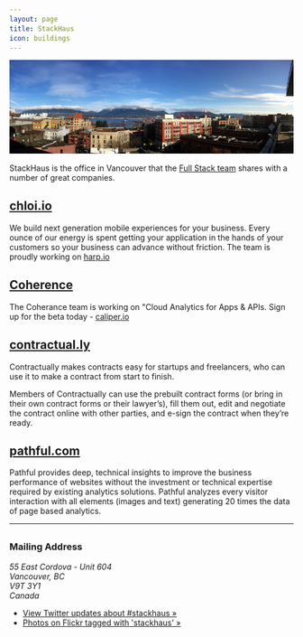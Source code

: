 ```yaml
---
layout: page
title: StackHaus
icon: buildings
---
```


![StackHaus Panorama - Photo by Boris Mann](/images/stackhaus-panorama800px.jpg)

StackHaus is the office in Vancouver that the [Full Stack team](/team/) shares with a number of great companies.

## [chloi.io](http://chloi.io)

We build next generation mobile experiences for your business. Every ounce of our energy is spent getting your application in the hands of your customers so your business can advance without friction. The team is proudly working on [harp.io](http://harp.io)



## [Coherence](http://coherence.io)

The Coherance team is working on "Cloud Analytics for Apps &amp; APIs. Sign up for the beta today - [caliper.io](http://caliper.io)



## [contractual.ly](http://www.contractual.ly)

Contractually makes contracts easy for startups and freelancers, who can use it to make a contract from start to finish.

Members of Contractually can use the prebuilt contract forms (or bring in their own contract forms or their lawyer’s), fill them out, edit and negotiate the contract online with other parties, and e-sign the contract when they’re ready.



## [pathful.com](http://pathful.com)

Pathful provides deep, technical insights to improve the business performance of websites without the investment or technical expertise required by existing analytics solutions. Pathful analyzes every visitor interaction with all elements (images and text) generating 20 times the data of page based analytics.



<hr style="margin-bottom: 30px"/>



### Mailing Address
<address>
55 East Cordova - Unit 604<br />
Vancouver, BC<br />
V9T 3Y1<br />
Canada<br />
</address>

* [View Twitter updates about #stackhaus »](https://twitter.com/search?q=%23stackhaus)
* [Photos on Flickr tagged with 'stackhaus' »](http://www.flickr.com/photos/tags/stackhaus/)

